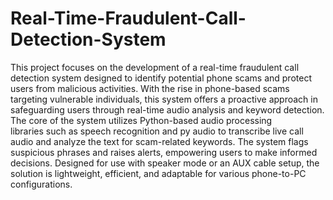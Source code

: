 # Real-Time-Fraudulent-Call-Detection-System
This project focuses on the development of a real-time fraudulent call detection system designed to identify potential phone scams and protect users from malicious activities. 
With the rise in phone-based scams targeting vulnerable individuals, this system offers a proactive approach in safeguarding users through real-time audio analysis and keyword detection.
The core of the system utilizes Python-based audio processing libraries such as speech recognition and py audio to transcribe live call audio and analyze the text for scam-related keywords. 
The system flags suspicious phrases and raises alerts, empowering users to make informed decisions. 
Designed for use with speaker mode or an AUX cable setup, the solution is lightweight, efficient, and adaptable for various phone-to-PC configurations.
